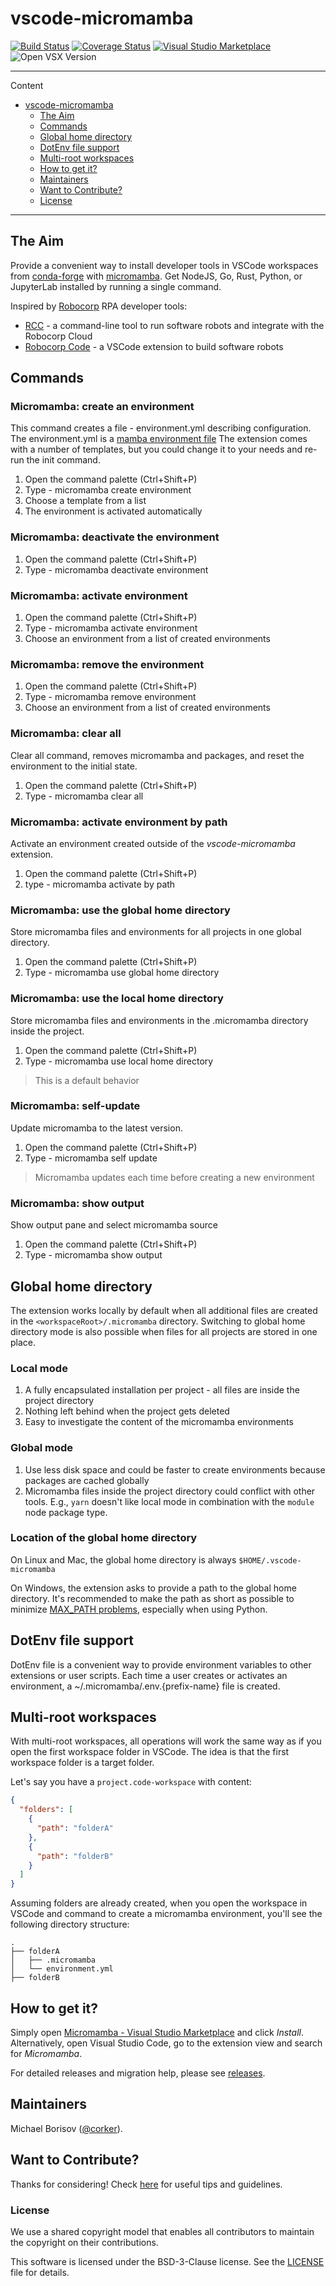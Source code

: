 # vscode-micromamba

[![Build Status](https://github.com/mamba-org/vscode-micromamba/workflows/ci/badge.svg?branch=main)](https://github.com/mamba-org/vscode-micromamba/tree/main) [![Coverage Status](https://coveralls.io/repos/github/mamba-org/vscode-micromamba/badge.svg?branch=main)](https://coveralls.io/github/mamba-org/vscode-micromamba?branch=main) [![Visual Studio Marketplace](https://img.shields.io/visual-studio-marketplace/v/corker.vscode-micromamba?color=success&label=Visual%20Studio%20Marketplace)](https://marketplace.visualstudio.com/items?itemName=corker.vscode-micromamba) ![Open VSX Version](https://img.shields.io/open-vsx/v/corker/vscode-micromamba?label=Open%20VSX%20Registry&color=success)



---

Content

- [vscode-micromamba](#vscode-micromamba)
  - [The Aim](#the-aim)
  - [Commands](#commands)
  - [Global home directory](#global-home-directory)
  - [DotEnv file support](#dotenv-file-support)
  - [Multi-root workspaces](#multi-root-workspaces)
  - [How to get it?](#how-to-get-it)
  - [Maintainers](#maintainers)
  - [Want to Contribute?](#want-to-contribute)
  - [License](#license)

---

## The Aim

Provide a convenient way to install developer tools in VSCode workspaces from [conda-forge](https://conda-forge.org) with [micromamba](https://mamba.readthedocs.io). Get NodeJS, Go, Rust, Python, or JupyterLab installed by running a single command.

Inspired by [Robocorp](https://robocorp.com) RPA developer tools:

- [RCC](https://robocorp.com/docs/rcc/overview) - a command-line tool to run software robots and integrate with the Robocorp Cloud
- [Robocorp Code](https://robocorp.com/docs/developer-tools/visual-studio-code/overview) - a VSCode extension to build software robots

## Commands

### Micromamba: create an environment

This command creates a file - environment.yml describing configuration.
The environment.yml is a [mamba environment file](https://mamba.readthedocs.io/en/latest/user_guide/micromamba.html#yaml-spec-files)
The extension comes with a number of templates, but you could change it to your needs and re-run the init command.

1. Open the command palette (Ctrl+Shift+P)
2. Type - micromamba create environment
3. Choose a template from a list
4. The environment is activated automatically

### Micromamba: deactivate the environment

1. Open the command palette (Ctrl+Shift+P)
2. Type - micromamba deactivate environment

### Micromamba: activate environment

1. Open the command palette (Ctrl+Shift+P)
2. Type - micromamba activate environment
3. Choose an environment from a list of created environments

### Micromamba: remove the environment

1. Open the command palette (Ctrl+Shift+P)
2. Type - micromamba remove environment
3. Choose an environment from a list of created environments

### Micromamba: clear all

Clear all command, removes micromamba and packages, and reset the environment to the initial state.

1. Open the command palette (Ctrl+Shift+P)
2. Type - micromamba clear all

### Micromamba: activate environment by path

Activate an environment created outside of the _vscode-micromamba_ extension.

1. Open the command palette (Ctrl+Shift+P)
2. type - micromamba activate by path

### Micromamba: use the global home directory

Store micromamba files and environments for all projects in one global directory.

1. Open the command palette (Ctrl+Shift+P)
2. Type - micromamba use global home directory

### Micromamba: use the local home directory

Store micromamba files and environments in the .micromamba directory inside the project.

1. Open the command palette (Ctrl+Shift+P)
2. Type - micromamba use local home directory

> This is a default behavior

### Micromamba: self-update

Update micromamba to the latest version.

1. Open the command palette (Ctrl+Shift+P)
2. Type - micromamba self update

> Micromamba updates each time before creating a new environment

### Micromamba: show output

Show output pane and select micromamba source

1. Open the command palette (Ctrl+Shift+P)
2. Type - micromamba show output

## Global home directory

The extension works locally by default when all additional files are created in the `<workspaceRoot>/.micromamba` directory.
Switching to global home directory mode is also possible when files for all projects are stored in one place.

### Local mode

1. A fully encapsulated installation per project - all files are inside the project directory
2. Nothing left behind when the project gets deleted
3. Easy to investigate the content of the micromamba environments

### Global mode

1. Use less disk space and could be faster to create environments because packages are cached globally
2. Micromamba files inside the project directory could conflict with other tools. E.g., `yarn` doesn't like local mode in combination with the `module` node package type.

### Location of the global home directory

On Linux and Mac, the global home directory is always `$HOME/.vscode-micromamba`

On Windows, the extension asks to provide a path to the global home directory.
It's recommended to make the path as short as possible to minimize [MAX_PATH problems](https://learn.microsoft.com/en-us/windows/win32/fileio/maximum-file-path-limitation?tabs=registry), especially when using Python.

## DotEnv file support

DotEnv file is a convenient way to provide environment variables to other extensions or user scripts.
Each time a user creates or activates an environment, a ~/.micromamba/.env.{prefix-name} file is created.

## Multi-root workspaces

With multi-root workspaces, all operations will work the same way as if you open the first workspace folder in VSCode.
The idea is that the first workspace folder is a target folder.

Let's say you have a ```project.code-workspace``` with content:

```json
{
  "folders": [
    {
      "path": "folderA"
    },
    {
      "path": "folderB"
    }
  ]
}
```

Assuming folders are already created, when you open the workspace in VSCode and command to create a micromamba environment, you'll see the following directory structure:

```text
.
├── folderA
│   ├── .micromamba
│   └── environment.yml
├── folderB
```

## How to get it?

Simply open [Micromamba - Visual Studio Marketplace](https://marketplace.visualstudio.com/items?itemName=corker.vscode-micromamba) and click _Install_.
Alternatively, open Visual Studio Code, go to the extension view and search for _Micromamba_.

For detailed releases and migration help, please see [releases](https://github.com/mamba-org/vscode-micromamba/releases).

## Maintainers

Michael Borisov ([@corker](https://github.com/corker)).

## Want to Contribute?

Thanks for considering! Check [here](CONTRIBUTING.md) for useful tips and guidelines.

### License

We use a shared copyright model that enables all contributors to maintain the copyright on their contributions.

This software is licensed under the BSD-3-Clause license. See the [LICENSE](LICENSE) file for details.
